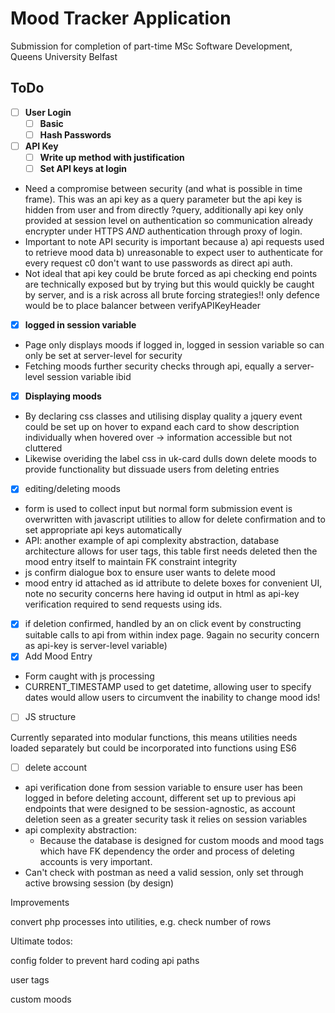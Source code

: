 # Mood Tracker Application

Submission for completion of part-time MSc Software Development, Queens University Belfast

## ToDo

- [ ] **User Login**
  - [ ] **Basic**
  - [ ] **Hash Passwords**
- [ ] **API Key**
  - [ ] **Write up method with justification**
  - [ ] **Set API keys at login**
- Need a compromise between security (and what is possible in time frame). This was an api key as a query parameter but the api key is hidden from user and from directly ?query, additionally api key only provided at session level on authentication so communication already encrypter under HTTPS _AND_ authentication through proxy of login.
- Important to note API security is important because a) api requests used to retrieve mood data b) unreasonable to expect user to authenticate for every request c0 don't want to use passwords as direct api auth.
- Not ideal that api key could be brute forced as api checking end points are technically exposed but by trying but this would quickly be caught by server, and is a risk across all brute forcing strategies!! only defence would be to place balancer between verifyAPIKeyHeader 
- [x] **logged in session variable**
- Page only displays moods if logged in, logged in session variable so can only be set at server-level for security
- Fetching moods further security checks through api, equally a server-level session variable ibid
- [x] **Displaying moods**
- By declaring css classes and utilising display quality a jquery event could be set up on hover to expand each card to show description individually when hovered over -> information accessible but not cluttered
- Likewise overiding the label css in uk-card dulls down delete moods to provide functionality but dissuade users from deleting entries 
- [x] editing/deleting moods
- form is used to collect input but normal form submission event is overwritten with javascript utilities to allow for delete confirmation and to set appropriate api keys automatically
- API: another example of api complexity abstraction, database architecture allows for user tags, this table first needs deleted then the mood entry itself to maintain FK constraint integrity
- js confirm dialogue box to ensure user wants to delete mood
- mood entry id attached as id attribute to delete boxes for convenient UI, note no security concerns here having id output in html as api-key verification required to send requests using ids.
- [x] if deletion confirmed, handled by an on click event by constructing suitable calls to api from within index page. 9again no security concern as api-key is server-level variable)
- [x] Add Mood Entry

- Form caught with js processing
- CURRENT_TIMESTAMP used to get datetime, allowing user to specify dates would allow users to circumvent the inability to change mood ids! 

- [ ] JS structure

Currently separated into modular functions, this means utilities needs loaded separately but could be incorporated into functions using ES6



- [ ] delete account

- api verification done from session variable to ensure user has been logged in before deleting account, different set up to previous api endpoints that were designed to be session-agnostic, as account deletion seen as a greater security task it relies on session variables
- api complexity abstraction: 
  - Because the database is designed for custom moods and mood tags which have FK dependency the order and process of deleting accounts is very important.
- Can't check with postman as need a valid session, only set through active browsing session (by design)







Improvements

convert php processes into utilities, e.g. check number of rows





Ultimate todos:

config folder to prevent hard coding api paths

user tags

custom moods